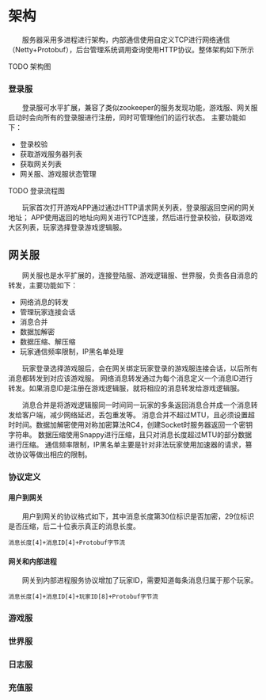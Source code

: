 # 架构
&emsp;&emsp;服务器采用多进程进行架构，内部通信使用自定义TCP进行网络通信（Netty+Protobuf），后台管理系统调用查询使用HTTP协议。整体架构如下所示

TODO 架构图

### 登录服
&emsp;&emsp;登录服可水平扩展，兼容了类似zookeeper的服务发现功能，游戏服、网关服启动时会向所有的登录服进行注册，同时可管理他们的运行状态。
主要功能如下：
* 登录校验
* 获取游戏服务器列表
* 获取网关列表
* 网关服、游戏服状态管理

TODO 登录流程图  

&emsp;&emsp;玩家首次打开游戏APP通过通过HTTP请求网关列表，登录服返回空闲的网关地址；
APP使用返回的地址向网关进行TCP连接，然后进行登录校验，获取游戏大区列表，玩家选择登录游戏逻辑服。


## 网关服
&emsp;&emsp;网关服也是水平扩展的，连接登陆服、游戏逻辑服、世界服，负责各自消息的转发，主要功能如下：
* 网络消息的转发
* 管理玩家连接会话
* 消息合并
* 数据加解密
* 数据压缩、解压缩
* 玩家通信频率限制，IP黑名单处理


&emsp;&emsp;玩家登录选择游戏服后，会在网关绑定玩家登录的游戏服连接会话，以后所有消息都转发到对应该游戏服。
 网络消息转发通过为每个消息定义一个消息ID进行转发。如果消息ID是注册在游戏逻辑服，就将相应的消息转发给游戏逻辑服。  
 
 &emsp;&emsp;消息合并是将游戏逻辑服同一时间同一玩家的多条返回消息合并成一个消息转发给客户端，减少网络延迟，丢包重发等。
 消息合并不超过MTU，且必须设置超时时间。数据加解密使用对称加密算法RC4，创建Socket时服务器返回一个密钥字符串。
 数据压缩使用Snappy进行压缩，且只对消息长度超过MTU的部分数据进行压缩。
 通信频率限制，IP黑名单主要是针对非法玩家使用加速器的请求，篡改协议等做出相应的限制。
 
 
 
### 协议定义
####  用户到网关
&emsp;&emsp;用户到网关的协议格式如下，其中消息长度第30位标识是否加密，29位标识是否压缩，后二十位表示真正的消息长度。
```
消息长度[4]+消息ID[4]+Protobuf字节流
```
#### 网关和内部进程
&emsp;&emsp;网关到内部进程服务协议增加了玩家ID，需要知道每条消息归属于那个玩家。
```shell script
消息长度[4]+消息ID[4]+玩家ID[8]+Protobuf字节流
```

### 游戏服
    
### 世界服
    
### 日志服

### 充值服

